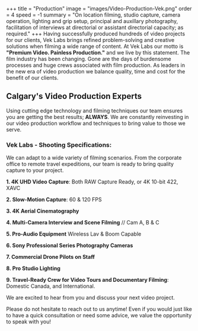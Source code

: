 +++
title = "Production"
image = "images/Video-Production-Vek.png"
order = 4
speed = -1
summary = "On location filming, studio capture, camera operation, lighting and grip setup, principal and auxillary photography, facilitation of interviews at directorial or assistant directorial capacity; as required."
+++
Having successfully produced hundreds of video projects for our clients, Vek Labs brings refined problem-solving and creative solutions when filming a wide range of content. At Vek Labs our motto is **"Premium Video. Painless Production."** and we live by this statement. The film industry has been changing. Gone are the days of burdensome processes and huge crews associated with film production. As leaders in the new era of video production we balance quality, time and cost for the benefit of our clients. 

## Calgary's Video Production Experts

Using cutting edge technology and filming techniques our team ensures you are getting the best results; **ALWAYS**. We are constantly reinvesting in our video production workflow and techniques to bring value to those we serve. 

### Vek Labs - Shooting Specifications: 

We can adapt to a wide variety of filming scenarios. From the corporate office to remote travel expeditions, our team is ready to bring quality capture to your project. 

**1. 4K UHD Video Capture**: Both RAW Capture Ready, or 4K 10-bit 422, XAVC

**2. Slow-Motion Capture**: 60 & 120 FPS

**3. 4K Aerial Cinematography**

**4. Multi-Camera Interview and Scene Filming** // Cam A, B & C

**5. Pro-Audio Equipment** Wireless Lav & Boom Capable

**6. Sony Professional Series Photography Cameras**

**7. Commercial Drone Pilots on Staff**

**8. Pro Studio Lighting**

**9. Travel-Ready Crew for Video Tours and Documentary Filming**: Domestic Canada, and International. 

We are excited to hear from you and discuss your next video project. 

Please do not hesitate to reach out to us anytime! Even if you would just like to have a quick consultation or need some advice, we value the opportunity to speak with you! 




